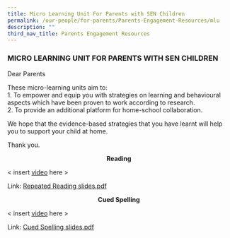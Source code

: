 ```yaml
---
title: Micro Learning Unit For Parents with SEN Children
permalink: /our-people/for-parents/Parents-Engagement-Resources/mlu
description: ""
third_nav_title: Parents Engagement Resources
---
```

### MICRO LEARNING UNIT FOR PARENTS WITH SEN CHILDREN

Dear Parents  
  

These micro-learning units aim to: <br>
1\. To empower and equip you with strategies on learning and behavioural aspects which have been proven to work according to research. <br>
2\. To provide an additional platform for home-school collaboration.

We hope that the evidence-based strategies that you have learnt will help you to support your child at home.

Thank you.

  

<p align="center"> <b> Reading </b> </p>

< insert [video](https://bendemeerpri-moe-edu-sg-admin.cwp.sg/our-people/for-parents/parents-engagement-resources/micro-learning-unit-for-parents-with-sen-children) here >

Link: [Repeated Reading slides.pdf](/files/Repeated%20Reading%20slides.pdf)
  
<p align="center"> <b>Cued Spelling </b> </p>

< insert [video](https://bendemeerpri-moe-edu-sg-admin.cwp.sg/our-people/for-parents/parents-engagement-resources/micro-learning-unit-for-parents-with-sen-children) here >
  
Link: [Cued Spelling slides.pdf](/files/Cued%20Spelling%20slides.pdf)